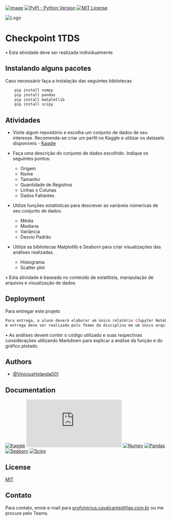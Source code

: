 [//]: # (Badges do projeto - 🡣)

[![image](https://img.shields.io/badge/tags-KAGGLE%20|%20DATASET%20|%20EXPLORATORY%20|%20DATA%20|%20ANALYSIS%20-red)]()
[![PyPI - Python Version](https://img.shields.io/pypi/pyversions/Pandas)]()
[![MIT License](https://img.shields.io/badge/License-MIT-green.svg)]()

[//]: # (🡡 - Badges do projeto)

![Logo](https://www.fiap.com.br/wp-content/themes/fiap2016/images/sharing/fiap.png)

# Checkpoint 1TDS

• Esta atividade deve ser realizada individualmente


## Instalando alguns pacotes

Caso necessário faça a instalação das seguintes bibliotecas

```bash
    pip install numpy
    pip install pandas
    pip install matplotlib
    pip install scipy
```

## Atividades

- Visite algum repositório e escolha um conjunto de dados de seu interesse.
	Recomenda-se criar um perfil no Kaggle e utilizar os datasets disponíveis - [Kaggle](https://www.kaggle.com/)


- Faça uma descrição do conjunto de dados escolhido. Indique os seguintes pontos:
    - Origem
    - Nome
    - Tamanho
    - Quantidade de Registros
    - Linhas x Colunas
    - Dados Faltantes


- Utilize funções estatísticas para descrever as variáveis númericas de seu conjunto de dados.
    - Média
    - Mediana
    - Variância
    - Desvio Padrão


- Utilize as bibliotecas Matplotlib e Seaborn para criar visualizações das análises realizadas.
    - Histograma
    - Scatter plot


• Esta atividade é baseada no conteúdo de estatítista, manipulação de arquivos e visualização de dados.


## Deployment

Para entregar este projeto

```bash
Para entrega, o aluno deverá elaborar um único relatório (Jupyter Notebook) com os resultados das atividades solicitadas.
A entrega deve ser realizada pelo Teams da disciplina em um único arquivo no formato .ipynb identificado como como “RM_NOME_202302_CP1.ipynb”, onde “NOME” e "RM" devem ser substituídos pelos dados do aluno que elaborou o arquivo.
```

• As análises devem conter o código utilizado e suas respectivas considerações utilizando Markdown para explicar a análise da função e do gráfico plotado.


## Authors

- [@ViniciusHolanda001](https://github.com/ViniciusHolanda001)


## Documentation

[![Kaggle](https://www.kaggle.com/)]()
[![Matplotlib](https://matplotlib.org/stable/index.html)]()
[![Numpy](https://numpy.org/doc/stable/)]()
[![Pandas](https://pandas.pydata.org/docs/)]()
[![Seaborn](https://seaborn.pydata.org/#)]()
[![Scipy](https://docs.scipy.org/doc/scipy/)]()


## License

[MIT](https://choosealicense.com/licenses/mit/)


## Contato

Para contato, envie e-mail para profvinicius.cavalcante@fiap.com.br ou me procure pelo Teams.
